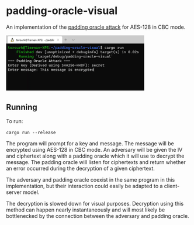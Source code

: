 # padding-oracle-visual

An implementation of the [padding oracle attack](https://en.wikipedia.org/wiki/Padding_oracle_attack) for AES-128 in CBC mode.

<img src="preview.gif" alt="preview" style="width: 75%; max-width: 500px;">

## Running

To run:
```
cargo run --release
```

The program will prompt for a key and message.
The message will be encrypted using AES-128 in CBC mode.
An adversary will be given the IV and ciphertext along with a padding oracle which it will use to decrypt the message.
The padding oracle will listen for ciphertexts and return whether an error occurred during the decryption of a given ciphertext.

The adversary and padding oracle coexist in the same program in this implementation, but their interaction could easily be adapted to a client-server model.

The decryption is slowed down for visual purposes.
Decryption using this method can happen nearly instantaneously and will most likely be bottlenecked by the connection between the adversary and padding oracle.